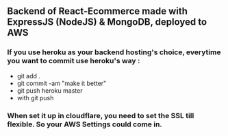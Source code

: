 ## Backend of React-Ecommerce made with ExpressJS (NodeJS) & MongoDB, deployed to AWS

### If you use heroku as your backend hosting's choice, everytime you want to commit use heroku's way :

- git add .
- git commit -am "make it better"
- git push heroku master
- with git push

### When set it up in cloudflare, you need to set the SSL till flexible. So your AWS Settings could come in.
